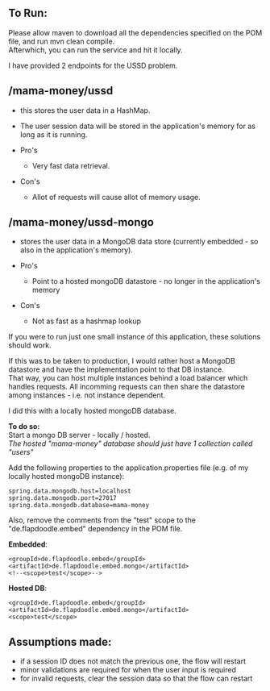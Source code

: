 To Run:
--

Please allow maven to download all the dependencies specified on the POM file, and run mvn clean compile.  
Afterwhich, you can run the service and hit it locally.

I have provided 2 endpoints for the USSD problem.

/mama-money/ussd
-

- this stores the user data in a HashMap.
- The user session data will be stored in the application's memory for as long as it is running.
- Pro's
	- Very fast data retrieval.

- Con's
	- Allot of requests will cause allot of memory usage.


/mama-money/ussd-mongo
-

- stores the user data in a MongoDB data store (currently embedded - so also in the application's memory).
- Pro's
	- Point to a hosted mongoDB datastore - no longer in the application's memory

- Con's
	- Not as fast as a hashmap lookup


If you were to run just one small instance of this application, these solutions should work.


If this was to be taken to production, I would rather host a MongoDB datastore and have the implementation point to that DB instance.  
That way, you can host multiple instances behind a load balancer which handles requests.
All incomming requests can then share the datastore among instances - i.e. not instance dependent.

I did this with a locally hosted mongoDB database.  


__To do so:__  
Start a mongo DB server - locally / hosted.  
_The hosted "mama-money" database should just have 1 collection called "users"_

Add the following properties to the application.properties file (e.g. of my locally hosted mongoDB instance):
```
spring.data.mongodb.host=localhost
spring.data.mongodb.port=27017
spring.data.mongodb.database=mama-money
```

Also, remove the comments from the "test" scope to the "de.flapdoodle.embed" dependency in the POM file.  

__Embedded__:
```
<groupId>de.flapdoodle.embed</groupId>
<artifactId>de.flapdoodle.embed.mongo</artifactId>
<!--<scope>test</scope>-->
```

__Hosted DB__:
```
<groupId>de.flapdoodle.embed</groupId>
<artifactId>de.flapdoodle.embed.mongo</artifactId>
<scope>test</scope>
```




Assumptions made:
--
- if a session ID does not match the previous one, the flow will restart
- minor validations are required for when the user input is required
- for invalid requests, clear the session data so that the flow can restart